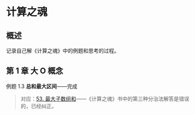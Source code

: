 # 计算之魂

## 概述
记录自己解《计算之魂》中的例题和思考的过程。

## 第 1 章  大 O 概念

例题 1.3 **总和最大区间**——完成

> 对应：[53. 最大子数组和](https://leetcode.cn/problems/maximum-subarray/)——《计算之魂》书中的第三种分治法解答是错误的，已经纠正。

